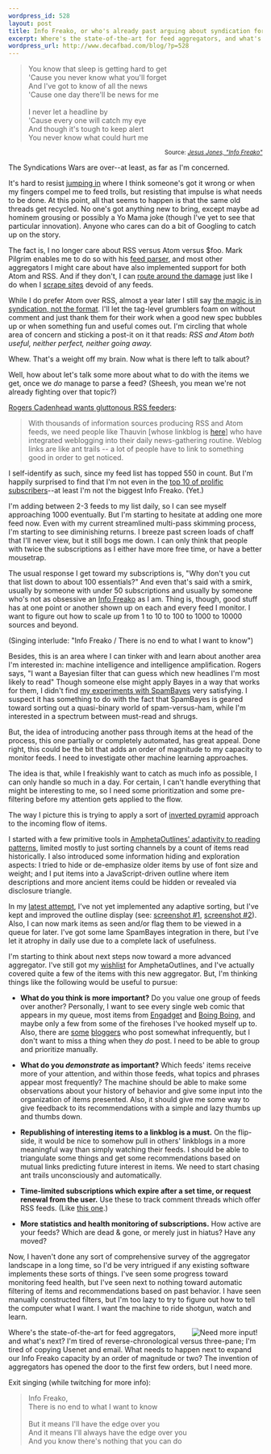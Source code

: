 ```yaml
--- 
wordpress_id: 528
layout: post
title: Info Freako, or who's already past arguing about syndication formats?
excerpt: Where's the state-of-the-art for feed aggregators, and what's next?  I'm tired of reverse-chronological versus three-pane; I'm tired of copying Usenet and email.  What needs to happen next to expand our Info Freako capacity by an order of magnitude or two?  The invention of aggregators has opened the door to the first few orders, but I need more.
wordpress_url: http://www.decafbad.com/blog/?p=528
---
```

> You know that sleep is getting hard to get<br />
> 'Cause you never know what you'll forget<br />
> And I've got to know of all the news<br />
> 'Cause one day there'll be news for me<br />
> <br />
> I never let a headline by<br />
> 'Cause every one will catch my eye<br />
> And though it's tough to keep alert<br />
> You never know what could hurt me<br />

<div class="credit" align="right"><small>Source: <cite><a href=
"http://www.jesusjonesarchive.com/lyrics.htm#Info%20Freako">Jesus Jones, "Info Freako"</a></cite></small></div>

The Syndications Wars are over--at least, as far as I'm concerned.  

It's hard to resist [jumping in][jumping in] where I think someone's got it wrong or when my fingers compel me to feed trolls, but resisting that impulse is what needs to be done.  At this point, all that seems to happen is that the same old threads get recycled.  No one's got anything new to bring, except maybe ad hominem grousing or possibly a Yo Mama joke (though I've yet to see that particular innovation).  Anyone who cares can do a bit of Googling to catch up on the story.

The fact is, I no longer care about RSS versus Atom versus $foo.  Mark Pilgrim enables me to do so with his [feed parser][feedparser], and most other aggregators I might care about have also implemented support for both Atom and RSS.  And if they don't, I can [route around the damage][rss colored glasses] just like I do when I [scrape sites][scrape sites] devoid of any feeds.

While I do prefer Atom over RSS, almost a year later I still say [the magic is in syndication, not the format][syndication magic].  I'll let the tag-level grumblers foam on without comment and just thank them for their work when a good new spec  bubbles up or when something fun and useful comes out.  I'm circling that whole area of concern and sticking a post-it on it that reads: *RSS and Atom both useful, neither perfect, neither going away.*

Whew.  That's a weight off my brain.  Now what is there left to talk about?

Well, how about let's talk some more about what to do with the items we get, once we *do* manage to parse a feed?  (Sheesh, you mean we're not already fighting over that topic?)  

[Rogers Cadenhead wants gluttonous RSS feeders][cadenhead]:

> With thousands of information sources producing RSS and Atom feeds, we need people like Thauvin [whose linkblog is [here][thauvin]] who have integrated weblogging into their daily news-gathering routine. Weblog links are like ant trails -- a lot of people have to link to something good in order to get noticed.

I self-identify as such, since my feed list has topped 550 in count.  But I'm happily surprised to find that I'm not even in the [top 10 of prolific subscribers][prolific subs]--at least I'm not the biggest Info Freako.  (Yet.)  

I'm adding between 2-3 feeds to my list daily, so I can see myself approaching 1000 eventually.  But I'm starting to hesitate at adding one more feed now.  Even with my current streamlined multi-pass skimming process, I'm starting to see diminishing returns.  I breeze past screen loads of chaff that I'll never view, but it still bogs me down.  I can only think that people with twice the subscriptions as I either have more free time, or have a better mousetrap.

The usual response I get toward my subscriptions is, "Why don't you cut that list down to about 100 essentials?"  And even that's said with a smirk, usually by someone with under 50 subscriptions and usually by someone who's not as obsessive an [Info Freako][info freako] as I am.  Thing is, though, good stuff has at one point or another shown up on each and every feed I monitor.  I want to figure out how to scale *up* from 1 to 10 to 100 to 1000 to 10000 sources and beyond.

(Singing interlude: "Info Freako / There is no end to what I want to know")

Besides, this is an area where I can tinker with and learn about another area I'm interested in: machine intelligence and intelligence amplification.  Rogers says, "I want a Bayesian filter that can guess which new headlines I'm most likely to read"  Though someone else might apply Bayes in a way that works for them, I didn't find [my experiments with SpamBayes][bayes] very satisfying.  I suspect it has something to do with the fact that SpamBayes is geared toward sorting out a quasi-binary world of spam-versus-ham, while I'm interested in a spectrum between must-read and shrugs.

But, the idea of introducing another pass through items at the head of the process, this one partially or completely automated, has great appeal.  Done right, this could be the bit that adds an order of magnitude to my capacity to monitor feeds.  I need to investigate other machine learning approaches.

The idea is that, while I freakishly want to catch as much info as possible, I can only handle so much in a day.  For certain, I can't handle everything that might be interesting to me, so I need some prioritization and some pre-filtering before my attention gets applied to the flow.

The way I picture this is trying to apply a sort of [inverted pyramid][inverted pyramid] approach to the incoming flow of items.

I started with a few primitive tools in [AmphetaOutlines' adaptivity to reading patterns][amphetaoutlines], limited mostly to just sorting channels by a count of items read historically.  I also introduced some information hiding and exploration aspects:  I tried to hide or de-emphasize older items by use of font size and weight; and I put items into a JavaScript-driven outline where item descriptions and more ancient items could be hidden or revealed via disclosure triangle.

In my [latest attempt][dbagg2], I've not yet implemented any adaptive sorting, but I've kept and improved the outline display (see: [screenshot #1][dbagg2 screen1], [screenshot #2][dbagg2 screen2]).  Also, I can now mark items as seen and/or flag them to be viewed in a queue for later.  I've got some lame SpamBayes integration in there, but I've let it atrophy in daily use due to a complete lack of usefulness.

I'm starting to think about next steps now toward a more advanced aggregator.  I've still got my [wishlist][wishlist] for AmphetaOutlines, and I've actually covered quite a few of the items with this new aggregator.  But, I'm thinking things like the following would be useful to pursue:

* **What do you think is more important?**  Do you value one group of feeds over another?  Personally, I want to see every single web comic that appears in my queue, most items from [Engadget][engadget] and [Boing Boing][boing boing], and maybe only a few from some of the firehoses I've hooked myself up to.  Also, there are [some][blogger1] [bloggers][blogger2] who post somewhat infrequently, but I don't want to miss a thing when they *do* post.  I need to be able to group and prioritize manually.

* **What do you *demonstrate* as important?**  Which feeds' items receive more of your attention, and within those feeds, what topics and phrases appear most frequently?  The machine should be able to make some observations about your history of behavior and give some input into the organization of items presented.  Also, it should give me some way to give feedback to its recommendations with a simple and lazy thumbs up and thumbs down.

* **Republishing of interesting items to a linkblog is a must.**  On the flip-side, it would be nice to somehow pull in others' linkblogs in a more meaningful way than simply watching their feeds.  I should be able to triangulate some things and get some recommendations based on mutual links predicting future interest in items.  We need to start chasing ant trails unconsciously and automatically.

* **Time-limited subscriptions which expire after a set time, or request renewal from the user.**  Use these to track comment threads which offer RSS feeds.  (Like [this one][comment feed].)

* **More statistics and health monitoring of subscriptions.**  How active are your feeds?  Which are dead &#38; gone, or merely just in hiatus?  Have any moved?

Now, I haven't done any sort of comprehensive survey of the aggregator landscape in a long time, so I'd be very intrigued if any existing software implements these sorts of things.  I've seen some progress toward monitoring feed health, but I've seen next to nothing toward automatic filtering of items and recommendations based on past behavior.  I have seen manually constructed filters, but I'm too lazy to try to figure out how to tell the computer what I want.   I want the machine to ride shotgun, watch and learn.

<a href="http://www.johnny-five.com/"><img src="http://www.johnny-five.com/simplenet/Shortcircuit/Pics/Pictures/Misc/jfive.gif" align="right" alt="Need more input!" hspace="10" /></a> Where's the state-of-the-art for feed aggregators, and what's next?  I'm tired of reverse-chronological versus three-pane; I'm tired of copying Usenet and email.  What needs to happen next to expand our Info Freako capacity by an order of magnitude or two?  The invention of aggregators has opened the door to the first few orders, but I need more.   

Exit singing (while twitching for more info):

> Info Freako, <br />
> There is no end to what I want to know <br />
> <br />
> But it means I'll have the edge over you<br />
> And it means I'll always have the edge over you<br />
> And you know there's nothing that you can do<br />

[jumping in]: http://www.reactuate.com/index.php?itemid=682
[blogger1]: http://interconnected.org/home/
[blogger2]: http://www.ecyrd.com/ButtUgly/Wiki.jsp?page=Main_blogentry_130604_1
[engadget]: http://www.engadget.com/
[boing boing]: http://boingboing.net/
[inverted pyramid]: http://mtsu32.mtsu.edu:11178/171/pyramid.htm
[comment feed]: http://www.pycs.net/system/comments.py?u=0000001&#38;p=1802&#38;format=rss
[wishlist]: http://www.decafbad.com/twiki/bin/view/Main/AmphetaOutlinesWishList
[dbagg2 screen1]: http://www.decafbad.com/2004/06/dbagg2a.jpg
[dbagg2 screen2]: http://www.decafbad.com/2004/06/dbagg2b.jpg
[dbagg2]: http://www.decafbad.com/cvs/dbagg2
[amphetaoutlines]: http://www.decafbad.com/blog/2002/08/05/ooobbf
[bayes]: http://www.decafbad.com/blog/2003/08/16/bayes_agg_one
[info freako]: http://www.jesusjonesarchive.com/lyrics.htm#Info%20Freako "Jesus Jones lyrics"
[thauvin]: http://www.thauvin.net/linkblog/
[prolific subs]: http://feeds.scripting.com/prolificSubscribers
[cadenhead]: http://www.cadenhead.org/workbench/2004/06/10.html#a1802
[syndication magic]: http://www.decafbad.com/blog/2003/07/07/syndications_formats
[scrape sites]: http://www.decafbad.com/twiki/bin/view/Main/XslScraper
[rss colored glasses]: http://www.decafbad.com/blog/2004/05/03/put_on_your_rsscolored_glasses_and_forget_about_atom
[feedparser]: http://diveintomark.org/projects/feed_parser/
